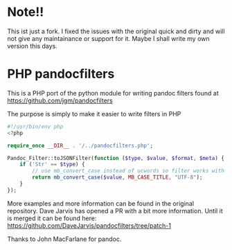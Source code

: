 
# Note!!
This ist just a fork. I fixed the issues with the original quick and dirty and will not give any maintainance or support for it. Maybe I shall write my own version this days.


# PHP pandocfilters

This is a PHP port of the python module for writing pandoc filters found at
https://github.com/jgm/pandocfilters

The purpose is simply to make it easier to write filters in PHP

```php
#!/usr/bin/env php
<?php

require_once __DIR__ . '/../pandocfilters.php';

Pandoc_Filter::toJSONFilter(function ($type, $value, $format, $meta) {
    if ('Str' == $type) {
        // use mb_convert_case instead of ucwords so filter works with unicode
        return mb_convert_case($value, MB_CASE_TITLE, "UTF-8");
    }
});

```

More examples and more information can be found in the original repository.
Dave Jarvis has opened a PR with a bit more information. Until it is merged it can be found here:  
https://github.com/DaveJarvis/pandocfilters/tree/patch-1

Thanks to John MacFarlane for pandoc.
